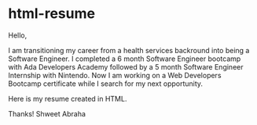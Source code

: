 # html-resume
Hello,

I am transitioning my career from a health services backround into being a Software Engineer. I completed a 6 month Software Engineer bootcamp with Ada Developers Academy followed by a 5 month Software Engineer Internship with Nintendo. Now I am working on a Web Developers Bootcamp certificate while I search for my next opportunity.

Here is my resume created in HTML.

Thanks! Shweet Abraha
